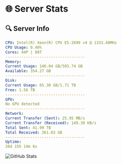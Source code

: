 # 🌐 Server Stats
## 🔍 Server Info
```yaml
CPU: Intel(R) Xeon(R) CPU E5-2699 v4 @ 1333.40MHz
CPU Usage: 0.40%
Cores: 44P | 88T
-----------------------------------
Memory:
Current Usage: 146.04 GB/503.74 GB
Available: 354.27 GB
-----------------------------------
Disk:
Current Usage: 65.30 GB/1.71 TB
Free: 1.56 TB
-----------------------------------
GPU:
No GPU detected
-----------------------------------
Network:
Current Transfer (Sent): 25.95 MB/s
Current Transfer (Received): 149.30 KB/s
Total Sent: 41.99 TB
Total Received: 361.63 GB
-----------------------------------
Uptime:
26d 15h 14m 6s
```
![GitHub Stats](https://img.shields.io/badge/Updated-2025-04-03_12:36:55-blue)